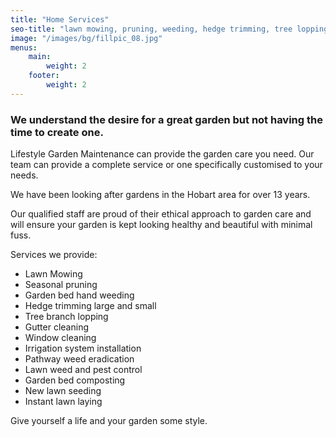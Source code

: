```yaml
---
title: "Home Services"
seo-title: "lawn mowing, pruning, weeding, hedge trimming, tree lopping, irrigation systems, lawn seeding, instant lawn"
image: "/images/bg/fillpic_08.jpg"
menus: 
    main:
        weight: 2
    footer:
        weight: 2
---
```


### We understand the desire for a great garden but not having the time to create one.

Lifestyle Garden Maintenance can provide the garden care you need.  Our team can provide a complete service or one specifically customised to your needs.

We have been looking after gardens in the Hobart area for over 13 years.

Our qualified staff are proud of their ethical approach to garden care and will ensure your garden is kept looking healthy and beautiful with minimal fuss.

Services we provide:

- Lawn Mowing
- Seasonal pruning
- Garden bed hand weeding
- Hedge trimming large and small
- Tree branch lopping
- Gutter cleaning
- Window cleaning
- Irrigation system installation
- Pathway weed eradication
- Lawn weed and pest control
- Garden bed composting
- New lawn seeding
- Instant lawn laying

Give yourself a life and your garden some style.